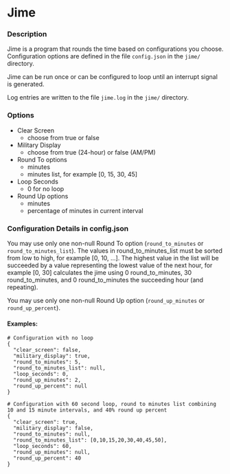 # Jime
### Description
Jime is a program that rounds the time based on configurations you choose.  Configuration options are defined in the file `config.json` in the `jime/` directory.

Jime can be run once or can be configured to loop until an interrupt signal is generated. 

Log entries are written to the file `jime.log` in the `jime/` directory.

### Options
* Clear Screen
  * choose from true or false
* Military Display
  * choose from true (24-hour) or false (AM/PM)
* Round To options
  * minutes
  * minutes list, for example [0, 15, 30, 45]
* Loop Seconds
  * 0 for no loop
* Round Up options
  * minutes
  * percentage of minutes in current interval

### Configuration Details in config.json
You may use only one non-null Round To option (`round_to_minutes` or `round_to_minutes_list`). The values in round_to_minutes_list must be sorted from low to high, for example [0, 10, ...]. The highest value in the list will be succeeded by a value representing the lowest value of the next hour, for example [0, 30] calculates the jime using 0 round_to_minutes, 30 round_to_minutes, and 0 round_to_minutes the succeeding hour (and repeating).

You may use only one non-null Round Up option (`round_up_minutes` or `round_up_percent`).

#### Examples:
```
# Configuration with no loop
{
  "clear_screen": false,
  "military_display": true,
  "round_to_minutes": 5,
  "round_to_minutes_list": null,
  "loop_seconds": 0,
  "round_up_minutes": 2,
  "round_up_percent": null
}
```
```
# Configuration with 60 second loop, round to minutes list combining 10 and 15 minute intervals, and 40% round up percent
{
  "clear_screen": true,
  "military_display": false,
  "round_to_minutes": null,
  "round_to_minutes_list": [0,10,15,20,30,40,45,50],
  "loop_seconds": 60,
  "round_up_minutes": null,
  "round_up_percent": 40
}
```
